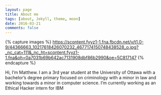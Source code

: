 ```yaml
---
layout: page
title: About me
tags: [about, Jekyll, theme, moon]
date: 2016-03-21
comments: false
---
```

 
{% capture images %}
    https://scontent.fyyz1-1.fna.fbcdn.net/v/t1.0-9/44366663_10217618426070232_4677174150748438528_o.jpg?_nc_cat=111&_nc_ht=scontent.fyyz1-1.fna&oh=0a7031b69b642ac7131908dbf86b2990&oe=5C817147
{% endcapture %}

Hi, I’m Matthew. I am a 3rd year student at the University of Ottawa with a bachelor’s degree primary focused on criminology with a minor in law and working towards a minor in computer science. I’m currently working as an Ethical Hacker intern for IBM
